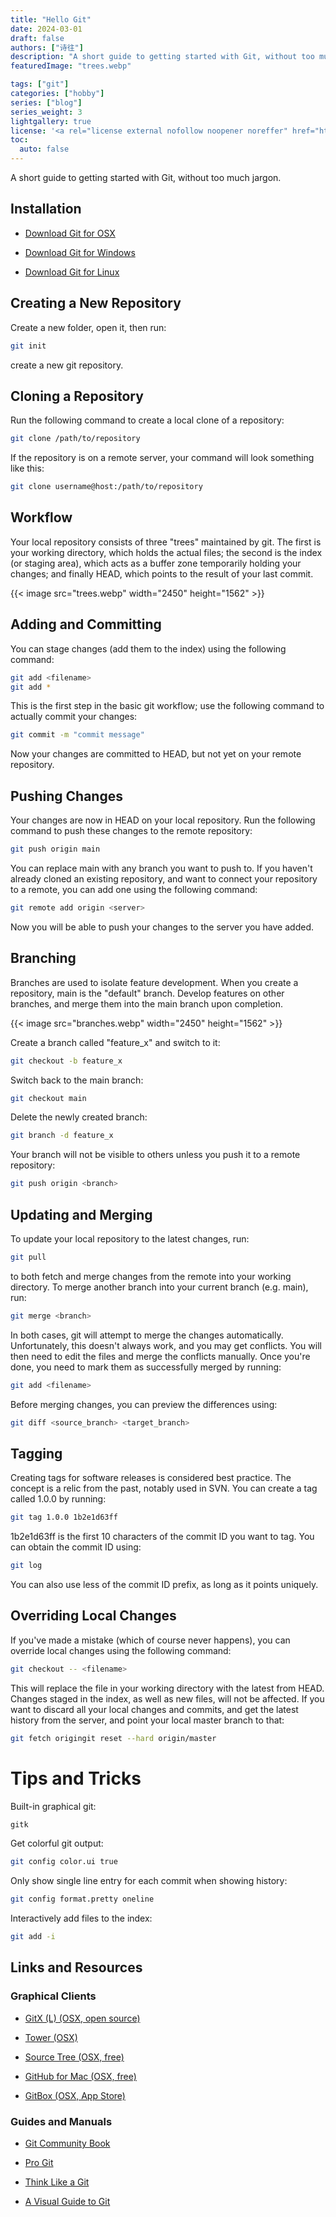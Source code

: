 ```yaml
---
title: "Hello Git"
date: 2024-03-01
draft: false
authors: ["诗往"]
description: "A short guide to getting started with Git, without too much jargon."
featuredImage: "trees.webp"

tags: ["git"]
categories: ["hobby"]
series: ["blog"]
series_weight: 3
lightgallery: true
license: '<a rel="license external nofollow noopener noreffer" href="https://creativecommons.org/licenses/by-nc/4.0/" target="_blank">CC BY-NC 4.0</a>'
toc:
  auto: false
---
```


A short guide to getting started with Git, without too much jargon.

<!--more-->

## Installation

- [Download Git for OSX](http://git-scm.com/download/mac)

- [Download Git for Windows](http://git-for-windows.github.io/)

- [Download Git for Linux](http://book.git-scm.com/2_installing_git.html)

## Creating a New Repository

Create a new folder, open it, then run:

```bash
git init
```

create a new git repository.

## Cloning a Repository

Run the following command to create a local clone of a repository:

```bash
git clone /path/to/repository
```

If the repository is on a remote server, your command will look something like this:

```bash
git clone username@host:/path/to/repository
```

## Workflow

Your local repository consists of three "trees" maintained by git. The first is your working directory, which holds the actual files; the second is the index (or staging area), which acts as a buffer zone temporarily holding your changes; and finally HEAD, which points to the result of your last commit.

{{< image src="trees.webp"  width="2450" height="1562" >}}

## Adding and Committing

You can stage changes (add them to the index) using the following command:

```bash
git add <filename>
git add *
```

This is the first step in the basic git workflow; use the following command to actually commit your changes:

```bash
git commit -m "commit message"
```

Now your changes are committed to HEAD, but not yet on your remote repository.

## Pushing Changes

Your changes are now in HEAD on your local repository. Run the following command to push these changes to the remote repository:

```bash
git push origin main
```

You can replace main with any branch you want to push to. If you haven't already cloned an existing repository, and want to connect your repository to a remote, you can add one using the following command:

```bash
git remote add origin <server>
```

Now you will be able to push your changes to the server you have added.

## Branching

Branches are used to isolate feature development. When you create a repository, main is the "default" branch. Develop features on other branches, and merge them into the main branch upon completion.

{{< image src="branches.webp"  width="2450" height="1562" >}}

Create a branch called "feature_x" and switch to it:

```bash
git checkout -b feature_x
```

Switch back to the main branch:

```bash
git checkout main
```

Delete the newly created branch:

```bash 
git branch -d feature_x
```

Your branch will not be visible to others unless you push it to a remote repository:

```bash
git push origin <branch>
```

## Updating and Merging

To update your local repository to the latest changes, run:

```bash 
git pull
```

to both fetch and merge changes from the remote into your working directory. To merge another branch into your current branch (e.g. main), run:

```bash
git merge <branch>
```

In both cases, git will attempt to merge the changes automatically. Unfortunately, this doesn't always work, and you may get conflicts. You will then need to edit the files and merge the conflicts manually. Once you're done, you need to mark them as successfully merged by running:

```bash
git add <filename>
```

Before merging changes, you can preview the differences using:

```bash
git diff <source_branch> <target_branch>
```

## Tagging

Creating tags for software releases is considered best practice. The concept is a relic from the past, notably used in SVN. You can create a tag called 1.0.0 by running:

```bash
git tag 1.0.0 1b2e1d63ff
```

1b2e1d63ff is the first 10 characters of the commit ID you want to tag. You can obtain the commit ID using:

```bash
git log
```

You can also use less of the commit ID prefix, as long as it points uniquely.

## Overriding Local Changes

If you've made a mistake (which of course never happens), you can override local changes using the following command:

```bash
git checkout -- <filename>
```

This will replace the file in your working directory with the latest from HEAD. Changes staged in the index, as well as new files, will not be affected. If you want to discard all your local changes and commits, and get the latest history from the server, and point your local master branch to that:

```bash
git fetch origingit reset --hard origin/master
```

#  Tips and Tricks

Built-in graphical git:

```bash 
gitk
```

Get colorful git output:

```bash
git config color.ui true
```

Only show single line entry for each commit when showing history:

```bash
git config format.pretty oneline
```

Interactively add files to the index:

```bash
git add -i
```


## Links and Resources

### Graphical Clients

- [GitX (L) (OSX, open source)](http://gitx.laullon.com/)

- [Tower (OSX)](http://www.git-tower.com/)

- [Source Tree (OSX, free)](http://www.sourcetreeapp.com/)

- [GitHub for Mac (OSX, free)](http://mac.github.com/)

- [GitBox (OSX, App Store)](https://itunes.apple.com/gb/app/gitbox/id403388357?mt=12)

### Guides and Manuals

- [Git Community Book](http://book.git-scm.com/)

- [Pro Git](http://progit.org/book/)

- [Think Like a Git](http://think-like-a-git.net/)

- [A Visual Guide to Git](http://marklodato.github.io/visual-git-guide/index-zh-cn.html)


